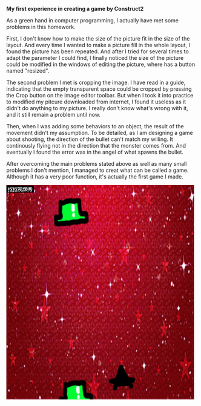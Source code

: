**My first experience in creating a game by Construct2**

 As a green hand in computer programming, I actually have met some problems in this homework.

First, I don't know how to make the size of the picture fit in the size of the layout. And every time I wanted to make a picture fill in the whole layout, I found the picture has been repeated. And after I tried for several times to adapt the parameter I could find, I finally noticed the size of the picture could be modified in the windows of editing the picture, where has a button named "resized".

The second problem I met is cropping the image. I have read in a guide, indicating that the empty transparent space could be cropped by pressing the Crop button on the image editor toolbar. But when I took it into practice to modified my pitcure downloaded from internet, I found it useless as it didn't do anything to my picture. I really don't know what's wrong with it, and it still remain a problem until now.

Then, when I was adding some behaviors to an object, the result of the movement didn't my assumption. To be detailed, as I am designing a game about shooting, the direction of the bullet can't match my willing. It continously flying not in the direction that the monster comes from. And eventually I found the error was in the angel of what spawns the bullet. 

After overcoming the main problems stated above as well as many small problems I don't mention, I managed to creat what can be called a game. Although it has a very poor function, it's actually the first game I made.

![avatar](game.gif)